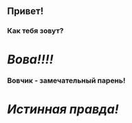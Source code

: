 ## Привет!
### Как тебя зовут?
# _**Вова!!!!**_
### Вовчик  - замечательный парень!
# _**Истинная правда!**_
